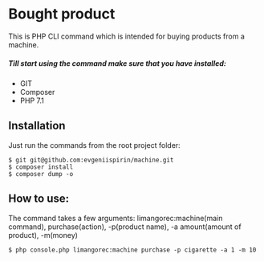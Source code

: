 Bought product
=========
This is PHP CLI command which is intended for buying products from a machine.

##### Till start using the command make sure that you have installed:
* GIT
* Composer
* PHP 7.1

Installation
-----
Just run the commands from the root project folder:
```
$ git git@github.com:evgeniispirin/machine.git
$ composer install
$ composer dump -o
```

How to use:
-----
The command takes a few arguments: limangorec:machine(main command), purchase(action), -p(product name), -a amount(amount of product), -m(money) 
```
$ php console.php limangorec:machine purchase -p cigarette -a 1 -m 10
```